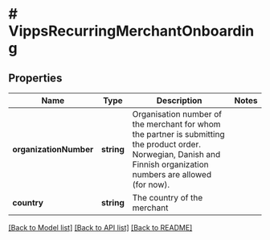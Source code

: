 # # VippsRecurringMerchantOnboarding

## Properties

Name | Type | Description | Notes
------------ | ------------- | ------------- | -------------
**organizationNumber** | **string** | Organisation number of the merchant for whom the partner is submitting the product order. Norwegian, Danish and Finnish organization numbers are allowed (for now). |
**country** | **string** | The country of the merchant |

[[Back to Model list]](../../README.md#models) [[Back to API list]](../../README.md#endpoints) [[Back to README]](../../README.md)
